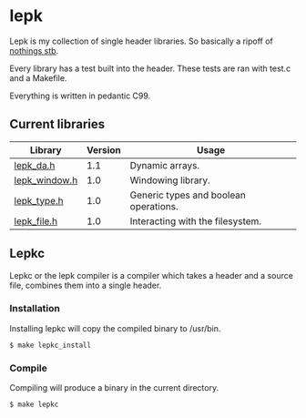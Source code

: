 # lepk
Lepk is my collection of single header libraries. So basically a ripoff of [nothings stb](https://github.com/nothings/stb).

Every library has a test built into the header. These tests are ran with test.c and a Makefile.

Everything is written in pedantic C99.

## Current libraries
| Library | Version | Usage |
| - | - | - |
| [lepk_da.h](libs/lepk_da.h) | 1.1 | Dynamic arrays. | 
| [lepk_window.h](libs/lepk_window.h) | 1.0 | Windowing library. |
| [lepk_type.h](libs/lepk_type.h) | 1.0 | Generic types and boolean operations. |
| [lepk_file.h](libs/lepk_file.h) | 1.0 | Interacting with the filesystem. |

## Lepkc
Lepkc or the lepk compiler is a compiler which takes a header and a source file, combines them into a single header.

### Installation
Installing lepkc will copy the compiled binary to /usr/bin.
```shell
$ make lepkc_install
```

### Compile
Compiling will produce a binary in the current directory.
```shell
$ make lepkc
```
